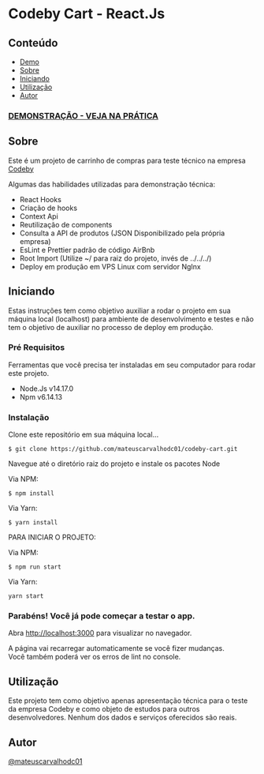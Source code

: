 # Codeby Cart - React.Js

## Conteúdo

- [Demo](#demo)
- [Sobre](#about)
- [Iniciando](#getting_started)
- [Utilização](#usage)
- [Autor](../CONTRIBUTING.md)

### [DEMONSTRAÇÃO - VEJA NA PRÁTICA](https://mateuscarvalho.codecompany.app/codeby-cart/)

## Sobre <a name = "about"></a>

Este é um projeto de carrinho de compras para teste técnico na empresa [Codeby](https://codeby.com.br/)

Algumas das habilidades utilizadas para demonstração técnica:

- React Hooks
- Criação de hooks
- Context Api
- Reutilização de components
- Consulta a API de produtos (JSON Disponibilizado pela própria empresa)
- EsLint e Prettier padrão de código AirBnb
- Root Import (Utilize ~/ para raiz do projeto, invés de ../../../)
- Deploy em produção em VPS Linux com servidor NgInx

## Iniciando <a name = "getting_started"></a>

Estas instruções tem como objetivo auxiliar a rodar o projeto em sua máquina local (localhost) para ambiente de desenvolvimento e testes e não tem o objetivo de auxiliar no processo de deploy em produção.

### Pré Requisitos

Ferramentas que você precisa ter instaladas em seu computador para rodar este projeto.

- Node.Js v14.17.0
- Npm v6.14.13

### Instalação

Clone este repositório em sua máquina local...

```
$ git clone https://github.com/mateuscarvalhodc01/codeby-cart.git
```

Navegue até o diretório raiz do projeto e instale os pacotes Node

Via NPM:

```
$ npm install
```

Via Yarn:

```
$ yarn install
```

PARA INICIAR O PROJETO:

Via NPM:

```
$ npm run start
```

Via Yarn:

```
yarn start
```


### Parabéns! Você já pode começar a testar o app.
Abra [http://localhost:3000](http://localhost:3000) para visualizar no navegador.

A página vai recarregar automaticamente se você fizer mudanças.\
Você também poderá ver os erros de lint no console.

## Utilização <a name = "usage"></a>

Este projeto tem como objetivo apenas apresentação técnica para o teste da empresa Codeby e como objeto de estudos para outros desenvolvedores. Nenhum dos dados e serviços oferecidos são reais.

## Autor

[@mateuscarvalhodc01](https://github.com/mateuscarvalhodc01)
